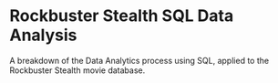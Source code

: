 # Rockbuster Stealth SQL Data Analysis
A breakdown of the Data Analytics process using SQL, applied to the Rockbuster Stealth movie database.
